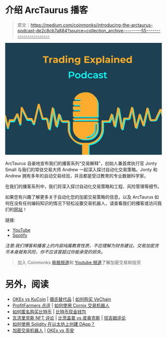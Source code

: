 # 介绍 ArcTaurus 播客

> 原文：<https://medium.com/coinmonks/introducing-the-arctaurus-podcast-de2c8cb7a884?source=collection_archive---------55----------------------->

![](img/dd381f4c13f2b32b5ece7b092c48e483.png)

ArcTaurus 自豪地宣布我们的播客系列“交易解释”，创始人兼首席执行官 Jonty Small 与我们的常驻交易大师 Andrew 一起深入探讨自动化交易策略。Jonty 和 Andrew 拥有多年的自动交易经验，并且都是受过教育的专业数据科学家。

在我们的播客系列中，我们将深入探讨自动化交易策略和工程、风险管理等细节。

如果您有兴趣了解更多关于自动化您的加密交易策略的信息，以及 ArcTaurus 如何在没有任何编码知识的情况下轻松设置交易机器人，请查看我们的播客或访问我们的[网站](http://www.arctaurus.com)！

链接:

*   [YouTube](https://www.youtube.com/channel/UCmuXnSY2Q0Gw-E5IzQ2oFLA)
*   [Spotify](https://open.spotify.com/show/6pQh77gFjlS8RzmpJz8Jf8?si=8c25d375309e4460)

*注意:我们博客和播客上的内容纯属教育性质，不应理解为财务建议。交易加密货币本身就有风险，你不应该冒超过你能承受的损失。*

> 加入 Coinmonks [电报频道](https://t.me/coincodecap)和 [Youtube 频道](https://www.youtube.com/c/coinmonks/videos)了解加密交易和投资

# 另外，阅读

*   [OKEx vs KuCoin](https://coincodecap.com/okex-kucoin) | [摄氏替代品](https://coincodecap.com/celsius-alternatives) | [如何购买 VeChain](https://coincodecap.com/buy-vechain)
*   [ProfitFarmers 点评](https://coincodecap.com/profitfarmers-review) | [如何使用 Cornix 交易机器人](https://coincodecap.com/cornix-trading-bot)
*   [如何匿名购买比特币](https://coincodecap.com/buy-bitcoin-anonymously) | [比特币现金钱包](https://coincodecap.com/bitcoin-cash-wallets)
*   [瓦济里克斯 NFT 评论](https://coincodecap.com/wazirx-nft-review) | [比茨盖普 vs 皮奥克斯](https://coincodecap.com/bitsgap-vs-pionex) | [坦吉姆评论](https://coincodecap.com/tangem-wallet-review)
*   [如何使用 Solidity 在以太坊上创建 DApp？](https://coincodecap.com/create-a-dapp-on-ethereum-using-solidity)
*   [加密交易机器人](/coinmonks/crypto-trading-bot-c2ffce8acb2a) | [OKEx vs 币安](https://coincodecap.com/okex-vs-binance)